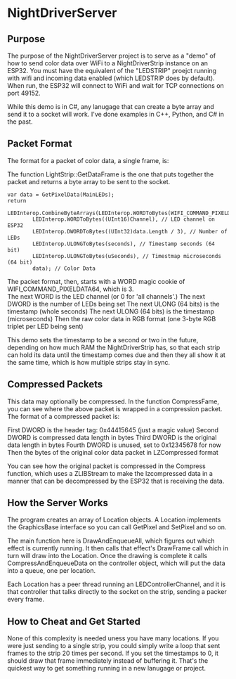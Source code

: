 # NightDriverServer

## Purpose

The purpose of the NightDriverServer project is to serve as a "demo" of how to send color data over WiFi to a NightDriverStrip instance on an ESP32.  You must have the equivalent of the "LEDSTRIP" proejct running with wifi and incoming data enabled (which LEDSTRIP does by default).  When run, the ESP32 will connect to WiFi and wait for TCP connections on port 49152.

While this demo is in C#, any lanugage that can create a byte array and send it to a socket will work.  I've done examples in C++, Python, and C# in the past.

## Packet Format
The format for a packet of color data, a single frame, is:

The function LightStrip::GetDataFrame is the one that puts together the packet and returns a byte array to be sent to the socket.

	var data = GetPixelData(MainLEDs);
	return
		LEDInterop.CombineByteArrays(LEDInterop.WORDToBytes(WIFI_COMMAND_PIXELDATA64), 
			LEDInterop.WORDToBytes((UInt16)Channel), // LED channel on ESP32
			LEDInterop.DWORDToBytes((UInt32)data.Length / 3), // Number of LEDs
			LEDInterop.ULONGToBytes(seconds), // Timestamp seconds (64 bit)
			LEDInterop.ULONGToBytes(uSeconds), // Timestmap microseconds (64 bit)
			data); // Color Data

The packet format, then, starts with a WORD magic cookie of WIFI_COMMAND_PIXELDATA64, which is 3.  
The next WORD is the LED channel (or 0 for 'all channels'.)
The next DWORD is the number of LEDs being set
The next ULONG (64 bits) is the timestamp (whole seconds)
The next ULONG (64 bits) is the timestamp (microseconds)
Then the raw color data in RGB format (one 3-byte RGB triplet per LED being sent)

This demo sets the timestamp to be a second or two in the future, depending on how much RAM the NightDriverStrip has, so that each strip can hold its data until the timestamp comes due and then they all show it at the same time, which is how multiple strips stay in sync.

## Compressed Packets

This data may optionally be compressed.  In the function CompressFame, you can see where the above packet is wrapped in a compression packet. The format of a compressed packet is:

First DWORD is the header tag:  0x44415645  (just a magic value)
Second DWORD is compressed data length in bytes
Third DWORD is the original data length in bytes
Fourth DWORD is unused, set to 0x12345678 for now
Then the bytes of the original color data packet in LZCompressed format

You can see how the original packet is compressed in the Compress function, which uses a ZLIBStream to make the lzcompressed data in a manner that can be decompressed by the ESP32 that is receiving the data.

## How the Server Works

The program creates an array of Location objects.  A Location implements the GraphicsBase interface so you can call GetPixel and SetPixel and so on.

The main function here is DrawAndEnqueueAll, which figures out which effect is currently running.  It then calls that effect's DrawFrame call which in turn will draw into the Location.  Once the drawing is complete it calls CompressAndEnqueueData on the controller object, which will put the data into a queue, one per location.

Each Location has a peer thread running an LEDControllerChannel, and it is that controller that talks directly to the socket on the strip, sending a packer every frame.

## How to Cheat and Get Started

None of this complexity is needed uness you have many locations.  If you were just sending to a single strip, you could simply write a loop that sent frames to the strip 20 times per second.  If you set the timestamps to 0, it should draw that frame immediately instead of buffering it.  That's the quickest way to get something running in a new lanugage or project.
